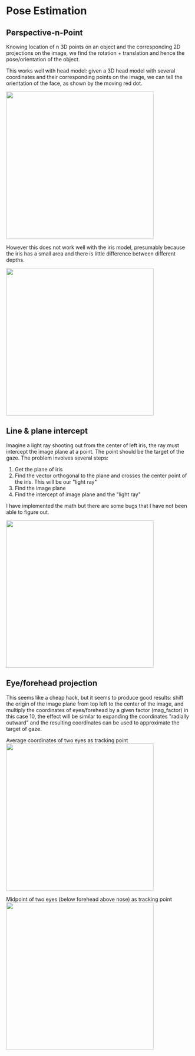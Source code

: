 # Pose Estimation

## Perspective-n-Point
Knowing location of n 3D points on an object and the corresponding 2D projections on the image, we find the rotation + translation and hence the pose/orientation of the object.

This works well with head model: given a 3D head model with several coordinates and their corresponding points on the image, we can tell the orientation of the face, as shown by the moving red dot.

<img src="https://github.com/yuntongf/pose-estimation/blob/master/assets/head-pose.gif" width="400" height="400" />

However this does not work well with the iris model, presumably because the iris has a small area and there is little difference between different depths.

<img src="https://github.com/yuntongf/pose-estimation/blob/master/assets/eye-pose.gif" width="400" height="400" />


## Line & plane intercept
Imagine a light ray shooting out from the center of left iris, the ray must intercept the image plane at a point. The point should be the target of the gaze. The problem involves several steps:

1. Get the plane of iris
2. Find the vector orthogonal to the plane and crosses the center point of the iris. This will be our "light ray"
3. Find the image plane 
4. Find the intercept of image plane and the "light ray"

I have implemented the math but there are some bugs that I have not been able to figure out.

<img src="https://github.com/yuntongf/pose-estimation/blob/master/assets/intercept.gif" width="400" height="400" />

## Eye/forehead projection
This seems like a cheap hack, but it seems to produce good results: shift the origin of the image plane from top left to the center of the image, and multiply the coordinates of eyes/forehead by a given factor (mag_factor) in this case 10, the effect will be similar to expanding the coordinates "radially outward" and the resulting coordinates can be used to approximate the target of gaze. 

Average coordinates of two eyes as tracking point
<img src="https://github.com/yuntongf/pose-estimation/blob/master/assets/proj_eyes.gif" width="400" height="400" />

Midpoint of two eyes (below forehead above nose) as tracking point
<img src="https://github.com/yuntongf/pose-estimation/blob/master/assets/proj_forehead.gif" width="400" height="400" />

